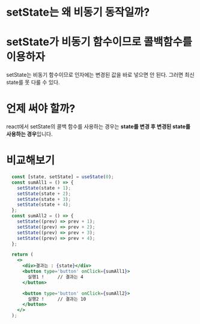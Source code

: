 # setState는 왜 비동기 동작일까?


# setState가 비동기 함수이므로 콜백함수를 이용하자
setState는 비동기 함수이므로 인자에는 변경된 값을 바로 넣으면 안 된다. 그러면 최신 state를 못 다룰 수 있다.


# 언제 써야 할까?
react에서 setState의 콜백 함수를 사용하는 경우는 **state를 변경 후 변경된 state를 사용하는 경우**입니다.


# 비교해보기
```jsx
  const [state, setState] = useState(0);
  const sumAll1 = () => {
    setState(state + 1);
    setState(state + 2);
    setState(state + 3);
    setState(state + 4);
  };
  const sumAll2 = () => {
    setState((prev) => prev + 1);
    setState((prev) => prev + 2);
    setState((prev) => prev + 3);
    setState((prev) => prev + 4);
  };

  return (
    <>
      <div>결과는 : {state}</div>
      <button type='button' onClick={sumAll1}>  
        실행1 !     // 결과는 4
      </button>

      <button type='button' onClick={sumAll2}>
        실행2 !     // 결과는 10
      </button>
    </>
  );
```
